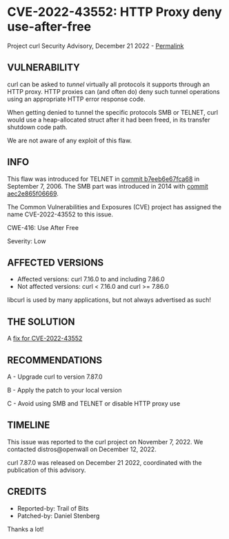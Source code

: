 CVE-2022-43552: HTTP Proxy deny use-after-free
==============================================

Project curl Security Advisory, December 21 2022 -
[Permalink](https://curl.se/docs/CVE-2022-43552.html)

VULNERABILITY
-------------

curl can be asked to *tunnel* virtually all protocols it supports through an
HTTP proxy. HTTP proxies can (and often do) deny such tunnel operations using
an appropriate HTTP error response code.

When getting denied to tunnel the specific protocols SMB or TELNET, curl would
use a heap-allocated struct after it had been freed, in its transfer shutdown
code path.

We are not aware of any exploit of this flaw.

INFO
----

This flaw was introduced for TELNET in [commit
b7eeb6e67fca68](https://github.com/curl/curl/commit/b7eeb6e67fca68) in
September 7, 2006. The SMB part was introduced in 2014 with [commit
aec2e865f06669](https://github.com/curl/curl/commit/aec2e865f06669).

The Common Vulnerabilities and Exposures (CVE) project has assigned the name
CVE-2022-43552 to this issue.

CWE-416: Use After Free

Severity: Low

AFFECTED VERSIONS
-----------------

- Affected versions: curl 7.16.0 to and including 7.86.0
- Not affected versions: curl < 7.16.0 and curl >= 7.86.0

libcurl is used by many applications, but not always advertised as such!

THE SOLUTION
------------

A [fix for CVE-2022-43552](https://github.com/curl/curl/commit/4f20188ac644afe17)

RECOMMENDATIONS
--------------

 A - Upgrade curl to version 7.87.0

 B - Apply the patch to your local version
 
 C - Avoid using SMB and TELNET or disable HTTP proxy use
 
TIMELINE
--------

This issue was reported to the curl project on November 7, 2022. We contacted
distros@openwall on December 12, 2022.

curl 7.87.0 was released on December 21 2022, coordinated with the publication
of this advisory.

CREDITS
-------

- Reported-by: Trail of Bits
- Patched-by: Daniel Stenberg

Thanks a lot!
